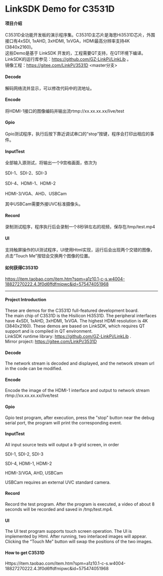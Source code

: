 # LinkSDK Demo for C3531D

#### 项目介绍  
C3531D全功能开发板的演示程序集。C3531D主芯片是海思Hi3531D芯片，外围接口有4xSDI, 1xAHD, 3xHDMI, 1xVGA，HDMI最高分辨率支持4K (3840x2160)。  
这些Demo是基于 LinkSDK 开发的，工程需要QT支持，在QT环境下编译。  
LinkSDK的运行库参见：https://github.com/GZ-LinkPi/LinkLib 。  
镜像工程：https://gitee.com/LinkPi/3531D <master分支>  

#### Decode
解码网络流并显示，可以修改代码中的流地址。

#### Encode
将HDMI-1接口的图像编码并输出流rtmp://xx.xx.xx.xx/live/test

#### Gpio
Gpio测试程序，执行后按下靠近调试串口的“stop”按键，程序会打印出相应的事件。

#### InputTest
全部输入源测试，将输出一个9宫格画面，依次为

SDI-1、SDI-2、SDI-3

SDI-4、HDMI-1、HDMI-2

HDMI-3/VGA、AHD、USBCam

其中USBCam需要外接UVC标准摄像头。

#### Record
录制测试程序，程序执行后会录制一个8秒钟左右的视频，保存在/tmp/test.mp4

#### UI
支持触屏操作的UI测试程序，UI使用Html实现，运行后会出现两个交错的图像，点击“Touch Me”按钮会交换两个图像的位置。

#### 如何获得C3531D
https://item.taobao.com/item.htm?spm=a1z10.1-c-s.w4004-18827270222.4.3f0d6ffdfmipwc&id=575474051968

---

#### Project Introduction  
These are demos for the C3531D full-featured development board.  
The main chip of C3531D is the Hisilicon Hi3531D. The peripheral interfaces have 4xSDI, 1xAHD, 3xHDMI, 1xVGA. The highest HDMI resolution is 4K (3840x2160).
These demos are based on LinkSDK, which requires QT support and is compiled in QT environment.  
LinkSDK runtime library: https://github.com/GZ-LinkPi/LinkLib .  
Mirror project: https://gitee.com/LinkPi/3531D <master branch>     

#### Decode
The network stream is decoded and displayed, and the network stream url in the code can be modified.

#### Encode
Encode the image of the HDMI-1 interface and output to network stream rtmp://xx.xx.xx.xx/live/test

#### Gpio
Gpio test program, after execution, press the "stop" button near the debug serial port, the program will print the corresponding event.

#### InputTest
All input source tests will output a 9-grid screen, in order

SDI-1, SDI-2, SDI-3

SDI-4, HDMI-1, HDMI-2

HDMI-3/VGA, AHD, USBCam

USBCam requires an external UVC standard camera.

#### Record
Record the test program. After the program is executed, a video of about 8 seconds will be recorded and saved in /tmp/test.mp4.

#### UI
The UI test program supports touch screen operation. The UI is implemented by Html. After running, two interlaced images will appear. Clicking the “Touch Me” button will swap the positions of the two images.

#### How to get C3531D
Https://item.taobao.com/item.htm?spm=a1z10.1-c-s.w4004-18827270222.4.3f0d6ffdfmipwc&id=575474051968

